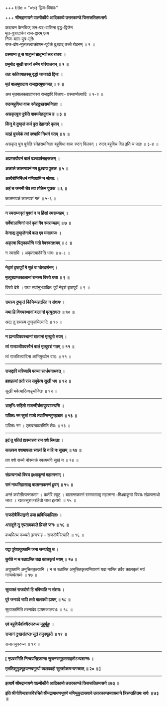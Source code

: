 +++
title = "०७३ द्विज-विषादः"

+++
**श्रीमद्रामायणे वाल्मीकीये आदिकाव्ये उत्तरकाण्डे त्रिसप्ततितमःसर्गः**

कदाचन केनचिज् जन-पद-वासिना वृद्ध-द्विजेन  
मृत-पुत्रादानेन राज-द्वारम् एत्य  
निज-बाल-पुत्र-मृतेः  
राज-दोष-मूलकत्वाक्रोशन-पूर्वकं दुःखाद् उच्चै रोदनम् ॥ १ ॥

**प्रस्थाप्य तु स शत्रुघ्नं भ्रातृभ्यां सह राघवः ।**

**प्रमुमोद सुखी राज्यं धर्मेण परिपालयन् ॥ १ ॥**

**ततः कतिपयाहस्सु वृद्धो जानपदो द्विजः ।**

**मृतं बालमुपादाय राजद्वारमुपागमत् ॥ २ ॥**

अथ मृतबालकब्राह्मणस्य राजद्वारि विलापः- प्रस्थाप्येत्यादि ॥ १-२ ॥

**रुदन्बहुविधा वाचः स्नेहदुःखसमन्विताः ।**

**असकृत्पुत्र पुत्रेति वाक्यमेतदुवाच ह ॥ ३ ॥**

**किंनु मे दुष्कृतं कर्म पुरा देहान्तरे कृतम् ।**

**यदहं पुत्रमेकं त्वां पश्यामि निधनं गतम् ॥ ४ ॥**

असकृत् पुत्र पुत्रेति स्नेहसमन्विता बहुविधा वाचः रुदन् विलपन् । रुदन् बहुविधं विप्र इति च पाठः ॥ ३-४ ॥

****

**अप्राप्तयौवनं बालं पञ्चवर्षसहस्रकम् ।**

**अकाले कालमापनं मम दुःखाय पुत्रक ॥ ५ ॥**

**अल्पैरोभिर्निधनं गमिष्यामि न संशयः ।**

**अहं च जननी चैव तव शोकेन पुत्रक ॥ ६ ॥**

कालमापन्नं कालवशं गतं ॥ ५-६ ॥

****

**न स्मराम्यनृतं युक्तं न च हिंसां स्मराम्यहम् ।**

**सर्वेषां प्राणिनां पापं कृतं नैव स्मराम्यहम् ॥ ७ ॥**

**केनाद्य दुष्कृतेनायें बाल एव ममात्मजः ।**

**अकृत्वा पितृकार्याणि गतो वैवस्वतक्षयम् ॥ ८ ॥**

न स्मरामि । अकृतत्वादेवेति भावः ॥ ७-८ ॥

****

**नेदृशं दृष्टपूर्वं मे श्रुतं वा घोरदर्शनम् ।**

**मृत्युरप्राप्तकालानां रामस्य विषये यथा ॥ ९ ॥**

विषये देशे । यथा सर्वानुभवादितः पूर्वं नेदृशं दृष्टपूर्वं ॥ ९ ॥

****

**रामस्य दुष्कृतं किंचिन्महदस्ति न संशयः ।**

**यथा हि विषयस्थानां बालानां मृत्युरागतः ॥ १० ॥**

अद्य तु रामस्य दुष्कृतमित्यादि ॥ १० ॥

****

**न ह्यन्यविषयस्थानां बालानां मृत्युतो भयम् ।**

**त्वं राजञ्जीवयस्वैनं बालं मृत्युवशं गतम् ॥ ११ ॥**

त्वं राजन्नित्यादिना आभिमुख्येन वादः ॥ ११ ॥

****

**राजद्वारि मरिष्यामि पत्न्या सार्धमनाथवत् ।**

**ब्रह्महत्यां ततो राम समुपेत्य सुखी भव ॥ १२ ॥**

सुखी भवेत्यादिव्यङ्र्योक्तिः ॥ १२ ॥

****

**भ्रातृभिः सहितो राजन्दीर्घमायुरवाप्स्यसि ।**

**उषिताः स्म सुखं राज्ये तवास्मिन्सुमहाबल ॥ १३ ॥**

उषिताः स्म । एतावत्कालमिति शेषः ॥ १३ ॥

****

**इदं तु पतितं ह्यस्मात्तव राम वशे स्थिताः ।**

**कालस्य वशमापन्नाः स्वल्पं हि न हि नः सुखम् ॥ १४ ॥**

तव वशे राज्ये नोस्माकं स्वल्पमपि सुखं न ॥ १४ ॥

****

**संप्रत्यनाथो विषय इक्ष्वाकूणां महात्मनाम् ।**

**रामं नाथमिहासाद्य बालान्तकरणं ध्रुवम् ॥ १५ ॥**

अन्तं करोतीत्यन्तकरण । कर्तरि ल्युट् । बालान्तकरणं राममासाद्य महात्मना -मिक्ष्वाकूणां विषयः संप्रत्यनाथो जातः । रक्षकसुराजरहितो जात इत्यर्थः ॥ १५ ॥

****

**राजदोषैर्विपद्यन्ते प्रजा ह्यविधिपालिताः ।**

**असद्वृत्ते तु नृपतावकाले म्रियते जनः ॥ १६ ॥**

कथमित्थं कथ्यते इत्यत्राह – राजदोषैरित्यादि ॥ १६ ॥

****

**यद्वा पुरेष्वयुक्तानि जना जनपदेषु च ।**

**कुर्वते न च रक्षाऽस्ति तदा कालकृतं भयम् ॥ १७ ॥**

अयुक्तानि अनुचितकृत्यानि । न च रक्षास्ति अनुचितकृत्यनिवारणं यदा नास्ति तदैव कालकृतं भयं नान्यथेत्यर्थः ॥ १७ ॥

****

**सुव्यक्तं राजदोषो हि भविष्यति न संशयः ।**

**पुरे जनपदे चापि ततो बालवधी ह्ययम् ॥ १८ ॥**

सुव्यक्तमिति तस्मादेव ह्ययमकालवधः ॥ १८ ॥

****

**एवं बहुविधैर्वाक्यैरुपरुध्य मुहुर्मुहुः ।**

**राजानं दुःखसंतप्तः सुतं तमुपगूहते ॥ १९ ॥**

राजानमुपरुध्य ॥ १९ ॥

****

**\[ नृपवरमिति निन्दयन्द्रिजात्मा सुजनसमूहसमावृतोऽभ्यशान्तः ।**

**मृतशिशुमुपगूहयन्स्वमूर्त्या व्यलपदहो सुतशोकमभ्यगच्छत् ॥ २० ॥ \]**

****

**इत्यार्षे श्रीमद्रामायणे वाल्मीकीये आदिकाव्ये उत्तरकाण्डे त्रिसप्ततितमःसर्गः॥७३ ॥**

**इति श्रीगोविन्दराजविरचिते श्रीमद्रामायणभूषणे मणिमुकुटाख्याने उत्तरकाण्डव्याख्याने त्रिसप्ततितमः सर्गः ॥ ७३ ॥**
